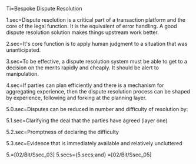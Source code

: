 Ti=Bespoke Dispute Resolution

1.sec=Dispute resolution is a critical part of a transaction platform and the core of the legal function.  It is the equivalent of error handling.  A good dispute resolution solution makes things upstream work better.

2.sec=It's core function is to apply human judgment to a situation that was unanticipated.

3.sec=To be effective, a dispute resolution system must be able to get to a decision on the merits rapidly and cheaply.  It should be alert to manipulation.

4.sec=If parties can plan efficiently and there is a mechanism for aggregating experience, then the dispute resolution process can be shaped by experience, following and forking at the planning layer.

5.0.sec=Disputes can be reduced in number and difficulty of resolution by:

5.1.sec=Clarifying the deal that the parties have agreed (layer one)

5.2.sec=Promptness of declaring the difficulty

5.3.sec=Evidence that is immediately available and relatively uncluttered

5.=[02/Bit/Ssec_03]
5.secs={5.secs;and}
=[02/Bit/Ssec_05]